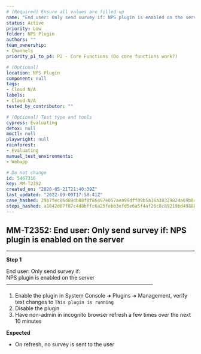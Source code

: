 ```yaml
---
# (Required) Ensure all values are filled up
name: "End user: Only send survey if: NPS plugin is enabled on the server"
status: Active
priority: Low
folder: NPS Plugin
authors: ""
team_ownership: 
- Channels
priority_p1_to_p4: P2 - Core Functions (Do core functions work?)

# (Optional)
location: NPS Plugin
component: null
tags: 
- Cloud N/A
labels: 
- Cloud-N/A
tested_by_contributor: ""

# (Optional) Test type and tools
cypress: Evaluating
detox: null
mmctl: null
playwright: null
rainforest: 
- Evaluating
manual_test_environments: 
- Webapp

# Do not change
id: 5467316
key: MM-T2352
created_on: "2020-05-21T21:40:39Z"
last_updated: "2022-09-09T17:58:41Z"
case_hashed: 29b7fec86d09db88f8f86497e057aea99dff09b5a38a38329824a69b84243e80514e3e9964b23068b04c7272873c6151
steps_hashed: a1042d07f87c4d8bffc6a25febb3efd5e6a5f4af26c8c89219bd49888eceec20e3cca46632c97bb74af56783c22ef621
---
```


<!-- (Auto-generated) Based on frontmatter's "key" and "name" -->

## MM-T2352: End user: Only send survey if: NPS plugin is enabled on the server

---

**Step 1**

End user: Only send survey if:\
NPS plugin is enabled on the server\
————————————————————————————

1. Enable the plugin in System Console ➜ Plugins ➜ Management, verify text changes to `This plugin is running`
2. Disable the plugin
3. Have non-admin in incognito browser refresh a few times over the next 10 minutes

**Expected**

- On refresh, no survey is sent to the user
